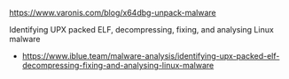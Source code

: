 https://www.varonis.com/blog/x64dbg-unpack-malware

Identifying UPX packed ELF, decompressing, fixing, and analysing Linux malware
- https://www.iblue.team/malware-analysis/identifying-upx-packed-elf-decompressing-fixing-and-analysing-linux-malware
